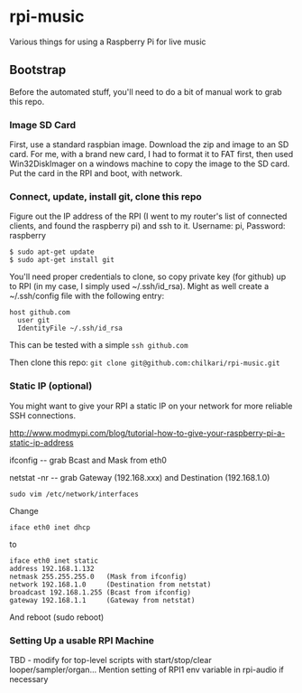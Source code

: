 # rpi-music
Various things for using a Raspberry Pi for live music

## Bootstrap

Before the automated stuff, you'll need to do a bit of manual work to grab this repo.

### Image SD Card

First, use a standard raspbian image. Download the zip and image to an SD card. For me, with a brand new card, I had to format it to FAT first, then used Win32DiskImager on a windows machine to copy the image to the SD card. Put the card in the RPI and boot, with network.

### Connect, update, install git, clone this repo

Figure out the IP address of the RPI (I went to my router's list of connected clients, and found the raspberry pi) and ssh to it. Username: pi, Password: raspberry

	$ sudo apt-get update
	$ sudo apt-get install git
	
You'll need proper credentials to clone, so copy private key (for github) up to RPI (in my case, I simply used ~/.ssh/id_rsa). Might as well create a ~/.ssh/config file with the following entry:

	host github.com
	  user git
	  IdentityFile ~/.ssh/id_rsa

This can be tested with a simple `ssh github.com`

Then clone this repo: `git clone git@github.com:chilkari/rpi-music.git`

### Static IP (optional)

You might want to give your RPI a static IP on your network for more reliable SSH connections.

http://www.modmypi.com/blog/tutorial-how-to-give-your-raspberry-pi-a-static-ip-address

ifconfig 
-- grab Bcast and Mask from eth0

netstat -nr
-- grab Gateway (192.168.xxx) and Destination (192.168.1.0)

    sudo vim /etc/network/interfaces

Change 

    iface eth0 inet dhcp

to

    iface eth0 inet static
    address 192.168.1.132
    netmask 255.255.255.0   (Mask from ifconfig)
    network 192.168.1.0     (Destination from netstat)
    broadcast 192.168.1.255 (Bcast from ifconfig)
    gateway 192.168.1.1     (Gateway from netstat)
   

And reboot (sudo reboot)

### Setting Up a usable RPI Machine

TBD - modify for top-level scripts with start/stop/clear looper/sampler/organ...
Mention setting of RPI1 env variable in rpi-audio if necessary

